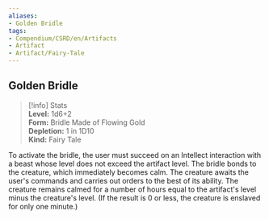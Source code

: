 ```yaml
---
aliases:
- Golden Bridle
tags:
- Compendium/CSRD/en/Artifacts
- Artifact
- Artifact/Fairy-Tale
---
```


  
## Golden Bridle  
>[!info] Stats  
> **Level:** 1d6+2  
> **Form:** Bridle Made of Flowing Gold  
> **Depletion:** 1 in 1D10  
> **Kind:** Fairy Tale
  
To activate the bridle, the user must succeed on an Intellect interaction with a beast whose level does not exceed the artifact level. The bridle bonds to the creature, which immediately becomes calm. The creature awaits the user's commands and carries out orders to the best of its ability. The creature remains calmed for a number of hours equal to the artifact's level minus the creature's level. (If the result is 0 or less, the creature is enslaved for only one minute.)